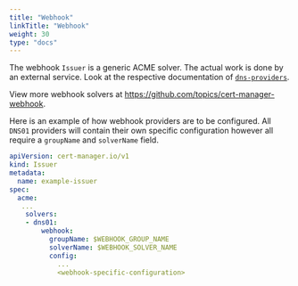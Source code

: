 ```yaml
---
title: "Webhook"
linkTitle: "Webhook"
weight: 30
type: "docs"
---
```


The webhook `Issuer` is a generic ACME solver. The actual work is done by an
external service. Look at the respective documentation of
[`dns-providers`](../../../../../docs/contributing/dns-providers/).

View more webhook solvers at https://github.com/topics/cert-manager-webhook.

Here is an example of how webhook providers are to be configured. All `DNS01`
providers will contain their own specific configuration however all require a
`groupName` and `solverName` field.

```yaml
apiVersion: cert-manager.io/v1
kind: Issuer
metadata:
  name: example-issuer
spec:
  acme:
   ...
    solvers:
    - dns01:
        webhook:
          groupName: $WEBHOOK_GROUP_NAME
          solverName: $WEBHOOK_SOLVER_NAME
          config:
            ...
            <webhook-specific-configuration>
```
